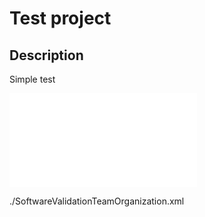 # Test project

## Description

Simple test

![Drawio](./SoftwareValidationTeamOrganization.xml)

./SoftwareValidationTeamOrganization.xml
